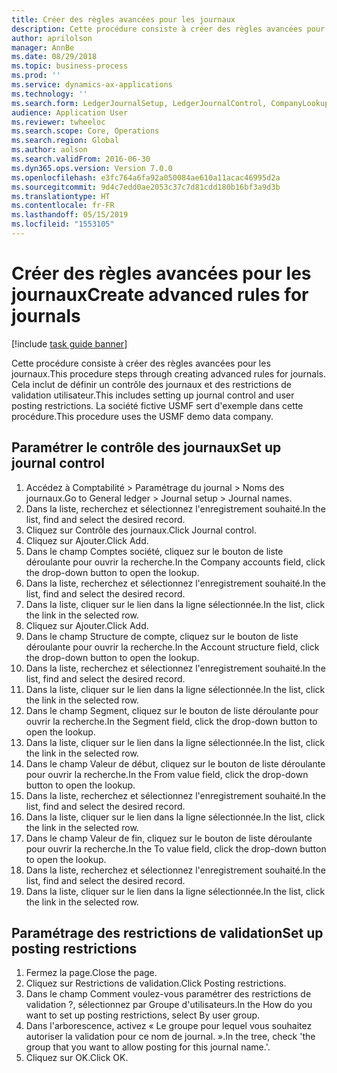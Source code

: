 ```yaml
---
title: Créer des règles avancées pour les journaux
description: Cette procédure consiste à créer des règles avancées pour les journaux.
author: aprilolson
manager: AnnBe
ms.date: 08/29/2018
ms.topic: business-process
ms.prod: ''
ms.service: dynamics-ax-applications
ms.technology: ''
ms.search.form: LedgerJournalSetup, LedgerJournalControl, CompanyLookup, LedgerJournalPostControl
audience: Application User
ms.reviewer: twheeloc
ms.search.scope: Core, Operations
ms.search.region: Global
ms.author: aolson
ms.search.validFrom: 2016-06-30
ms.dyn365.ops.version: Version 7.0.0
ms.openlocfilehash: e3fc764a6fa92a050084ae610a11acac46995d2a
ms.sourcegitcommit: 9d4c7edd0ae2053c37c7d81cdd180b16bf3a9d3b
ms.translationtype: HT
ms.contentlocale: fr-FR
ms.lasthandoff: 05/15/2019
ms.locfileid: "1553105"
---
```

# <a name="create-advanced-rules-for-journals"></a><span data-ttu-id="2bf8b-103">Créer des règles avancées pour les journaux</span><span class="sxs-lookup"><span data-stu-id="2bf8b-103">Create advanced rules for journals</span></span>

[!include [task guide banner](../../includes/task-guide-banner.md)]

<span data-ttu-id="2bf8b-104">Cette procédure consiste à créer des règles avancées pour les journaux.</span><span class="sxs-lookup"><span data-stu-id="2bf8b-104">This procedure steps through creating advanced rules for journals.</span></span> <span data-ttu-id="2bf8b-105">Cela inclut de définir un contrôle des journaux et des restrictions de validation utilisateur.</span><span class="sxs-lookup"><span data-stu-id="2bf8b-105">This includes setting up journal control and user posting restrictions.</span></span> <span data-ttu-id="2bf8b-106">La société fictive USMF sert d'exemple dans cette procédure.</span><span class="sxs-lookup"><span data-stu-id="2bf8b-106">This procedure uses the USMF demo data company.</span></span>


## <a name="set-up-journal-control"></a><span data-ttu-id="2bf8b-107">Paramétrer le contrôle des journaux</span><span class="sxs-lookup"><span data-stu-id="2bf8b-107">Set up journal control</span></span>
1. <span data-ttu-id="2bf8b-108">Accédez à Comptabilité > Paramétrage du journal > Noms des journaux.</span><span class="sxs-lookup"><span data-stu-id="2bf8b-108">Go to General ledger > Journal setup > Journal names.</span></span>
2. <span data-ttu-id="2bf8b-109">Dans la liste, recherchez et sélectionnez l'enregistrement souhaité.</span><span class="sxs-lookup"><span data-stu-id="2bf8b-109">In the list, find and select the desired record.</span></span>
3. <span data-ttu-id="2bf8b-110">Cliquez sur Contrôle des journaux.</span><span class="sxs-lookup"><span data-stu-id="2bf8b-110">Click Journal control.</span></span>
4. <span data-ttu-id="2bf8b-111">Cliquez sur Ajouter.</span><span class="sxs-lookup"><span data-stu-id="2bf8b-111">Click Add.</span></span>
5. <span data-ttu-id="2bf8b-112">Dans le champ Comptes société, cliquez sur le bouton de liste déroulante pour ouvrir la recherche.</span><span class="sxs-lookup"><span data-stu-id="2bf8b-112">In the Company accounts field, click the drop-down button to open the lookup.</span></span>
6. <span data-ttu-id="2bf8b-113">Dans la liste, recherchez et sélectionnez l'enregistrement souhaité.</span><span class="sxs-lookup"><span data-stu-id="2bf8b-113">In the list, find and select the desired record.</span></span>
7. <span data-ttu-id="2bf8b-114">Dans la liste, cliquer sur le lien dans la ligne sélectionnée.</span><span class="sxs-lookup"><span data-stu-id="2bf8b-114">In the list, click the link in the selected row.</span></span>
8. <span data-ttu-id="2bf8b-115">Cliquez sur Ajouter.</span><span class="sxs-lookup"><span data-stu-id="2bf8b-115">Click Add.</span></span>
9. <span data-ttu-id="2bf8b-116">Dans le champ Structure de compte, cliquez sur le bouton de liste déroulante pour ouvrir la recherche.</span><span class="sxs-lookup"><span data-stu-id="2bf8b-116">In the Account structure field, click the drop-down button to open the lookup.</span></span>
10. <span data-ttu-id="2bf8b-117">Dans la liste, recherchez et sélectionnez l'enregistrement souhaité.</span><span class="sxs-lookup"><span data-stu-id="2bf8b-117">In the list, find and select the desired record.</span></span>
11. <span data-ttu-id="2bf8b-118">Dans la liste, cliquer sur le lien dans la ligne sélectionnée.</span><span class="sxs-lookup"><span data-stu-id="2bf8b-118">In the list, click the link in the selected row.</span></span>
12. <span data-ttu-id="2bf8b-119">Dans le champ Segment, cliquez sur le bouton de liste déroulante pour ouvrir la recherche.</span><span class="sxs-lookup"><span data-stu-id="2bf8b-119">In the Segment field, click the drop-down button to open the lookup.</span></span>
13. <span data-ttu-id="2bf8b-120">Dans la liste, cliquer sur le lien dans la ligne sélectionnée.</span><span class="sxs-lookup"><span data-stu-id="2bf8b-120">In the list, click the link in the selected row.</span></span>
14. <span data-ttu-id="2bf8b-121">Dans le champ Valeur de début, cliquez sur le bouton de liste déroulante pour ouvrir la recherche.</span><span class="sxs-lookup"><span data-stu-id="2bf8b-121">In the From value field, click the drop-down button to open the lookup.</span></span>
15. <span data-ttu-id="2bf8b-122">Dans la liste, recherchez et sélectionnez l'enregistrement souhaité.</span><span class="sxs-lookup"><span data-stu-id="2bf8b-122">In the list, find and select the desired record.</span></span>
16. <span data-ttu-id="2bf8b-123">Dans la liste, cliquer sur le lien dans la ligne sélectionnée.</span><span class="sxs-lookup"><span data-stu-id="2bf8b-123">In the list, click the link in the selected row.</span></span>
17. <span data-ttu-id="2bf8b-124">Dans le champ Valeur de fin, cliquez sur le bouton de liste déroulante pour ouvrir la recherche.</span><span class="sxs-lookup"><span data-stu-id="2bf8b-124">In the To value field, click the drop-down button to open the lookup.</span></span>
18. <span data-ttu-id="2bf8b-125">Dans la liste, recherchez et sélectionnez l'enregistrement souhaité.</span><span class="sxs-lookup"><span data-stu-id="2bf8b-125">In the list, find and select the desired record.</span></span>
19. <span data-ttu-id="2bf8b-126">Dans la liste, cliquer sur le lien dans la ligne sélectionnée.</span><span class="sxs-lookup"><span data-stu-id="2bf8b-126">In the list, click the link in the selected row.</span></span>

## <a name="set-up-posting-restrictions"></a><span data-ttu-id="2bf8b-127">Paramétrage des restrictions de validation</span><span class="sxs-lookup"><span data-stu-id="2bf8b-127">Set up posting restrictions</span></span>
1. <span data-ttu-id="2bf8b-128">Fermez la page.</span><span class="sxs-lookup"><span data-stu-id="2bf8b-128">Close the page.</span></span>
2. <span data-ttu-id="2bf8b-129">Cliquez sur Restrictions de validation.</span><span class="sxs-lookup"><span data-stu-id="2bf8b-129">Click Posting restrictions.</span></span>
3. <span data-ttu-id="2bf8b-130">Dans le champ Comment voulez-vous paramétrer des restrictions de validation ?, sélectionnez par Groupe d'utilisateurs.</span><span class="sxs-lookup"><span data-stu-id="2bf8b-130">In the How do you want to set up posting restrictions, select By user group.</span></span>
4. <span data-ttu-id="2bf8b-131">Dans l'arborescence, activez « Le groupe pour lequel vous souhaitez autoriser la validation pour ce nom de journal. ».</span><span class="sxs-lookup"><span data-stu-id="2bf8b-131">In the tree, check 'the group that you want to allow posting for this journal name.'.</span></span>
5. <span data-ttu-id="2bf8b-132">Cliquez sur OK.</span><span class="sxs-lookup"><span data-stu-id="2bf8b-132">Click OK.</span></span>

